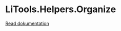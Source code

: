 ﻿# LiTools.Helpers.Organize


[Read dokumentation](/Documentation/Organize\LiTools.Helpers.Organize/README.md)

